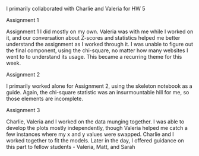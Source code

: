 I primarily collaborated with Charlie and Valeria for HW 5

Assignment 1

Assignment 1 I did mostly on my own. Valeria was with me while I worked on it, and our conversation about Z-scores and statistics helped me better understand the assignment as I worked through it. I was unable to figure out the final component, using the chi-square, no matter how many websites I went to to understand its usage. This became a recurring theme for this week.

Assignment 2

I primarily worked alone for Assignment 2, using the skeleton notebook as a guide. Again, the chi-square statistic was an insurmountable hill for me, so those elements are incomplete. 

Assignment 3 

Charlie, Valeria and I worked on the data munging together. I was able to develop the plots mostly independently, though Valeria helped me catch a few instances where my x and y values were swapped. Charlie and I worked together to fit the models. Later in the day, I offered guidance on this part to fellow students - Valeria, Matt, and Sarah
